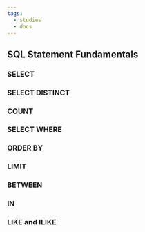 ```yaml
---
tags:
  - studies
  - docs
---
```

## SQL Statement Fundamentals



### SELECT


### SELECT DISTINCT


### COUNT



### SELECT WHERE



### ORDER BY


### LIMIT



### BETWEEN


### IN


### LIKE and ILIKE